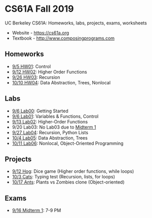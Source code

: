 # CS61A Fall 2019
UC Berkeley CS61A: Homeworks, labs, projects, exams, worksheets

* Website - https://cs61a.org
* Textbook - http://www.composingprograms.com

## Homeworks
* [9/5 HW01](homework/hw01): Control
* [9/12 HW02](homework/hw02): Higher Order Functions
* [9/26 HW03](homework/hw03): Recursion
* [10/10 HW04](homework/hw04): Data Abstraction, Trees, Nonlocal

## Labs
* [9/6 Lab00](labs/lab00): Getting Started
* [9/6 Lab01](labs/lab01): Variables & Functions, Control
* [9/13 Lab02](labs/lab2): Higher-Order Functions
* 9/20 Lab03: No Lab03 due to [Midterm 1](exams/midterm-1)
* [9/27 Lab04](labs/lab04): Recursion, Python Lists
* [10/4 Lab05](labs/lab05): Data Abstraction, Trees
* [10/11 Lab06](labs/lab06): Nonlocal, Object-Oriented Programming

## Projects
* [9/12 Hog](projects/hog): Dice game (Higher order functions, while loops)
* [10/3 Cats](projects/cats): Typing test (Recursion, lists, for loops)
* [10/17 Ants](projects/ants): Plants vs Zombies clone (Object-oriented)

## Exams
* [9/16 Midterm 1](exams/midterm-1): 7-9 PM